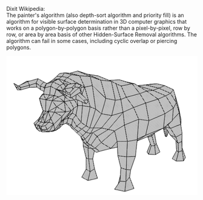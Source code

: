 Dixit Wikipedia:\
The painter's algorithm (also depth-sort algorithm and priority fill) is an algorithm for visible surface determination in 3D computer graphics that works on a polygon-by-polygon basis rather than a pixel-by-pixel, row by row, or area by area basis of other Hidden-Surface Removal algorithms. The algorithm can fail in some cases, including cyclic overlap or piercing polygons.

<img src="img/sample.png">

